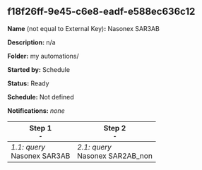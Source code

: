 ## f18f26ff-9e45-c6e8-eadf-e588ec636c12

**Name** (not equal to External Key)**:** Nasonex SAR3AB

**Description:** n/a

**Folder:** my automations/

**Started by:** Schedule

**Status:** Ready

**Schedule:** Not defined

**Notifications:** _none_


| Step 1<br>_<small>-</small>_ | Step 2<br>_<small>-</small>_ |
| --- | --- |
| _1.1: query_<br>Nasonex SAR3AB | _2.1: query_<br>Nasonex SAR2AB_non |
